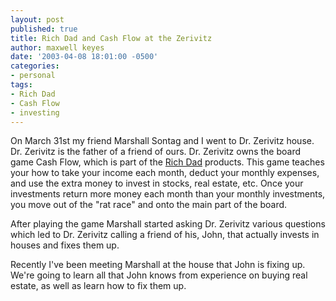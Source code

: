 ```yaml
---
layout: post
published: true
title: Rich Dad and Cash Flow at the Zerivitz
author: maxwell keyes
date: '2003-04-08 18:01:00 -0500'
categories:
- personal
tags:
- Rich Dad
- Cash Flow
- investing
---
```


On March 31st my friend Marshall Sontag and I went to Dr. Zerivitz house. Dr.
Zerivitz is the father of a friend of ours. Dr. Zerivitz owns the board game
Cash Flow, which is part of the [Rich Dad](http://www.richdad.com/) products.
This game teaches your how to take your income each month, deduct your monthly
expenses, and use the extra money to invest in stocks, real estate, etc. Once
your investments return more money each month than your monthly investments, you
move out of the "rat race" and onto the main part of the board.

After playing the game Marshall started asking Dr. Zerivitz various questions
which led to Dr. Zerivitz calling a friend of his, John, that actually invests
in houses and fixes them up.

Recently I've been meeting Marshall at the house that John is fixing up. We're
going to learn all that John knows from experience on buying real estate, as
well as learn how to fix them up.
